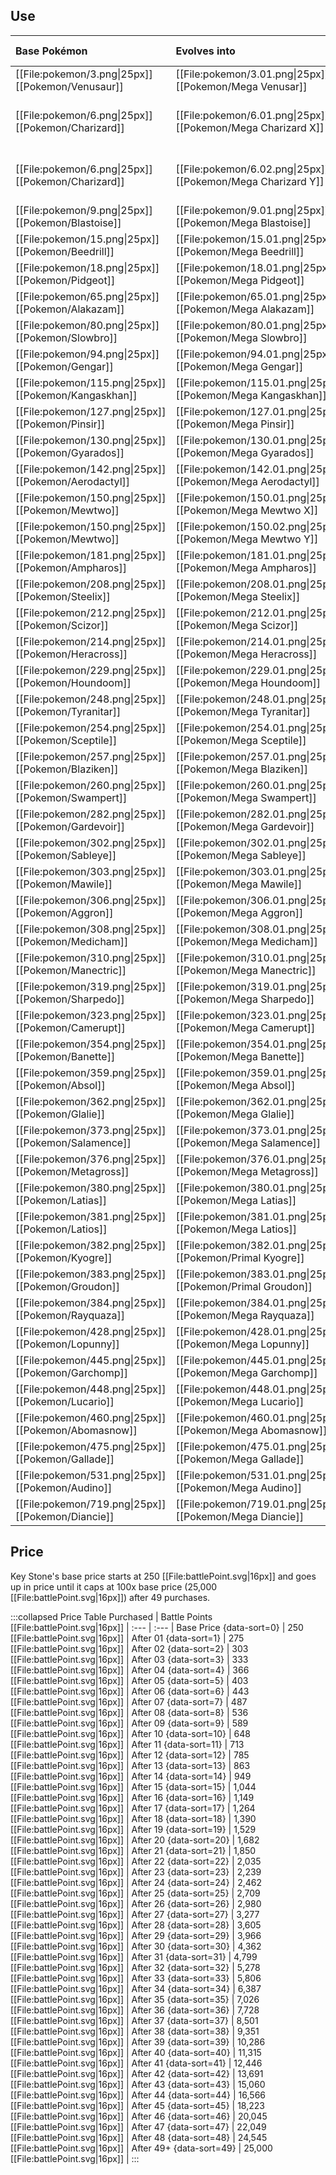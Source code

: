 ## Use
Base Pokémon |Evolves into |Available in
:---|:---|:---
[[File:pokemon/3.png\|25px]] [[Pokemon/Venusaur]]  | [[File:pokemon/3.01.png\|25px]] [[Pokemon/Mega Venusar]] |Kalos onward
[[File:pokemon/6.png\|25px]] [[Pokemon/Charizard]]  | [[File:pokemon/6.01.png\|25px]] [[Pokemon/Mega Charizard X]] |Kalos onward during the day
[[File:pokemon/6.png\|25px]] [[Pokemon/Charizard]]  | [[File:pokemon/6.02.png\|25px]] [[Pokemon/Mega Charizard Y]] |Kalos onward during the night
[[File:pokemon/9.png\|25px]] [[Pokemon/Blastoise]]  | [[File:pokemon/9.01.png\|25px]] [[Pokemon/Mega Blastoise]] |Kalos onward
[[File:pokemon/15.png\|25px]] [[Pokemon/Beedrill]]  | [[File:pokemon/15.01.png\|25px]] [[Pokemon/Mega Beedrill]] |Kalos onward
[[File:pokemon/18.png\|25px]] [[Pokemon/Pidgeot]]  | [[File:pokemon/18.01.png\|25px]] [[Pokemon/Mega Pidgeot]] |Kalos onward
[[File:pokemon/65.png\|25px]] [[Pokemon/Alakazam]]  | [[File:pokemon/65.01.png\|25px]] [[Pokemon/Mega Alakazam]] |Kalos onward
[[File:pokemon/80.png\|25px]] [[Pokemon/Slowbro]]  | [[File:pokemon/80.01.png\|25px]] [[Pokemon/Mega Slowbro]] |Kalos onward
[[File:pokemon/94.png\|25px]] [[Pokemon/Gengar]]  | [[File:pokemon/94.01.png\|25px]] [[Pokemon/Mega Gengar]] |Kalos onward
[[File:pokemon/115.png\|25px]] [[Pokemon/Kangaskhan]]  | [[File:pokemon/115.01.png\|25px]] [[Pokemon/Mega Kangaskhan]] |Kalos onward
[[File:pokemon/127.png\|25px]] [[Pokemon/Pinsir]]  | [[File:pokemon/127.01.png\|25px]] [[Pokemon/Mega Pinsir]] |Kalos onward
[[File:pokemon/130.png\|25px]] [[Pokemon/Gyarados]]  | [[File:pokemon/130.01.png\|25px]] [[Pokemon/Mega Gyarados]] |Kalos onward
[[File:pokemon/142.png\|25px]] [[Pokemon/Aerodactyl]]  | [[File:pokemon/142.01.png\|25px]] [[Pokemon/Mega Aerodactyl]] |Kalos onward
[[File:pokemon/150.png\|25px]] [[Pokemon/Mewtwo]]  | [[File:pokemon/150.01.png\|25px]] [[Pokemon/Mega Mewtwo X]] |Kalos onward
[[File:pokemon/150.png\|25px]] [[Pokemon/Mewtwo]]  | [[File:pokemon/150.02.png\|25px]] [[Pokemon/Mega Mewtwo Y]] |Kalos onward
[[File:pokemon/181.png\|25px]] [[Pokemon/Ampharos]]  | [[File:pokemon/181.01.png\|25px]] [[Pokemon/Mega Ampharos]] |Kalos onward
[[File:pokemon/208.png\|25px]] [[Pokemon/Steelix]]  | [[File:pokemon/208.01.png\|25px]] [[Pokemon/Mega Steelix]] |Kalos onward
[[File:pokemon/212.png\|25px]] [[Pokemon/Scizor]]  | [[File:pokemon/212.01.png\|25px]] [[Pokemon/Mega Scizor]] |Kalos onward
[[File:pokemon/214.png\|25px]] [[Pokemon/Heracross]]  | [[File:pokemon/214.01.png\|25px]] [[Pokemon/Mega Heracross]] |Kalos onward
[[File:pokemon/229.png\|25px]] [[Pokemon/Houndoom]]  | [[File:pokemon/229.01.png\|25px]] [[Pokemon/Mega Houndoom]] |Kalos onward
[[File:pokemon/248.png\|25px]] [[Pokemon/Tyranitar]]  | [[File:pokemon/248.01.png\|25px]] [[Pokemon/Mega Tyranitar]] |Kalos onward
[[File:pokemon/254.png\|25px]] [[Pokemon/Sceptile]]  | [[File:pokemon/254.01.png\|25px]] [[Pokemon/Mega Sceptile]] |Kalos onward
[[File:pokemon/257.png\|25px]] [[Pokemon/Blaziken]]  | [[File:pokemon/257.01.png\|25px]] [[Pokemon/Mega Blaziken]] |Kalos onward
[[File:pokemon/260.png\|25px]] [[Pokemon/Swampert]]  | [[File:pokemon/260.01.png\|25px]] [[Pokemon/Mega Swampert]] |Kalos onward
[[File:pokemon/282.png\|25px]] [[Pokemon/Gardevoir]]  | [[File:pokemon/282.01.png\|25px]] [[Pokemon/Mega Gardevoir]] |Kalos onward
[[File:pokemon/302.png\|25px]] [[Pokemon/Sableye]]  | [[File:pokemon/302.01.png\|25px]] [[Pokemon/Mega Sableye]] |Kalos onward
[[File:pokemon/303.png\|25px]] [[Pokemon/Mawile]]  | [[File:pokemon/303.01.png\|25px]] [[Pokemon/Mega Mawile]] |Kalos onward
[[File:pokemon/306.png\|25px]] [[Pokemon/Aggron]]  | [[File:pokemon/306.01.png\|25px]] [[Pokemon/Mega Aggron]] |Kalos onward
[[File:pokemon/308.png\|25px]] [[Pokemon/Medicham]]  | [[File:pokemon/308.01.png\|25px]] [[Pokemon/Mega Medicham]] |Kalos onward
[[File:pokemon/310.png\|25px]] [[Pokemon/Manectric]]  | [[File:pokemon/310.01.png\|25px]] [[Pokemon/Mega Manectric]] |Kalos onward
[[File:pokemon/319.png\|25px]] [[Pokemon/Sharpedo]]  | [[File:pokemon/319.01.png\|25px]] [[Pokemon/Mega Sharpedo]] |Kalos onward
[[File:pokemon/323.png\|25px]] [[Pokemon/Camerupt]]  | [[File:pokemon/323.01.png\|25px]] [[Pokemon/Mega Camerupt]] |Kalos onward
[[File:pokemon/354.png\|25px]] [[Pokemon/Banette]]  | [[File:pokemon/354.01.png\|25px]] [[Pokemon/Mega Banette]] |Kalos onward
[[File:pokemon/359.png\|25px]] [[Pokemon/Absol]]  | [[File:pokemon/359.01.png\|25px]] [[Pokemon/Mega Absol]] |Kalos onward
[[File:pokemon/362.png\|25px]] [[Pokemon/Glalie]]  | [[File:pokemon/362.01.png\|25px]] [[Pokemon/Mega Glalie]] |Kalos onward
[[File:pokemon/373.png\|25px]] [[Pokemon/Salamence]]  | [[File:pokemon/373.01.png\|25px]] [[Pokemon/Mega Salamence]] |Kalos onward
[[File:pokemon/376.png\|25px]] [[Pokemon/Metagross]]  | [[File:pokemon/376.01.png\|25px]] [[Pokemon/Mega Metagross]] |Kalos onward
[[File:pokemon/380.png\|25px]] [[Pokemon/Latias]]  | [[File:pokemon/380.01.png\|25px]] [[Pokemon/Mega Latias]] |Kalos onward
[[File:pokemon/381.png\|25px]] [[Pokemon/Latios]]  | [[File:pokemon/381.01.png\|25px]] [[Pokemon/Mega Latios]] |Kalos onward
[[File:pokemon/382.png\|25px]] [[Pokemon/Kyogre]]  | [[File:pokemon/382.01.png\|25px]] [[Pokemon/Primal Kyogre]] |Kalos onward
[[File:pokemon/383.png\|25px]] [[Pokemon/Groudon]]  | [[File:pokemon/383.01.png\|25px]] [[Pokemon/Primal Groudon]] |Kalos onward
[[File:pokemon/384.png\|25px]] [[Pokemon/Rayquaza]]  | [[File:pokemon/384.01.png\|25px]] [[Pokemon/Mega Rayquaza]] |Kalos onward
[[File:pokemon/428.png\|25px]] [[Pokemon/Lopunny]]  | [[File:pokemon/428.01.png\|25px]] [[Pokemon/Mega Lopunny]] |Kalos onward
[[File:pokemon/445.png\|25px]] [[Pokemon/Garchomp]]  | [[File:pokemon/445.01.png\|25px]] [[Pokemon/Mega Garchomp]] |Kalos onward
[[File:pokemon/448.png\|25px]] [[Pokemon/Lucario]]  | [[File:pokemon/448.01.png\|25px]] [[Pokemon/Mega Lucario]] |Kalos onward
[[File:pokemon/460.png\|25px]] [[Pokemon/Abomasnow]]  | [[File:pokemon/460.01.png\|25px]] [[Pokemon/Mega Abomasnow]] |Kalos onward
[[File:pokemon/475.png\|25px]] [[Pokemon/Gallade]]  | [[File:pokemon/475.01.png\|25px]] [[Pokemon/Mega Gallade]] |Kalos onward
[[File:pokemon/531.png\|25px]] [[Pokemon/Audino]]  | [[File:pokemon/531.01.png\|25px]] [[Pokemon/Mega Audino]] |Kalos onward
[[File:pokemon/719.png\|25px]] [[Pokemon/Diancie]]  | [[File:pokemon/719.01.png\|25px]] [[Pokemon/Mega Diancie]] |Kalos onward

## Price
Key Stone's base price starts at 250 [[File:battlePoint.svg\|16px]] and goes up in price until it caps at 100x base price (25,000 [[File:battlePoint.svg\|16px]]) after 49 purchases.

:::collapsed Price Table
Purchased | Battle Points [[File:battlePoint.svg\|16px]] |
:--- | :--- |
Base Price {data-sort=0} | 250 [[File:battlePoint.svg\|16px]] |
After 01 {data-sort=1} | 275 [[File:battlePoint.svg\|16px]] |
After 02 {data-sort=2} | 303 [[File:battlePoint.svg\|16px]] |
After 03 {data-sort=3} | 333 [[File:battlePoint.svg\|16px]] |
After 04 {data-sort=4} | 366 [[File:battlePoint.svg\|16px]] |
After 05 {data-sort=5} | 403 [[File:battlePoint.svg\|16px]] |
After 06 {data-sort=6} | 443 [[File:battlePoint.svg\|16px]] |
After 07 {data-sort=7} | 487 [[File:battlePoint.svg\|16px]] |
After 08 {data-sort=8} | 536 [[File:battlePoint.svg\|16px]] |
After 09 {data-sort=9} | 589 [[File:battlePoint.svg\|16px]] |
After 10 {data-sort=10} | 648 [[File:battlePoint.svg\|16px]] |
After 11 {data-sort=11} | 713 [[File:battlePoint.svg\|16px]] |
After 12 {data-sort=12} | 785 [[File:battlePoint.svg\|16px]] |
After 13 {data-sort=13} | 863 [[File:battlePoint.svg\|16px]] |
After 14 {data-sort=14} | 949 [[File:battlePoint.svg\|16px]] |
After 15 {data-sort=15} | 1,044 [[File:battlePoint.svg\|16px]] |
After 16 {data-sort=16} | 1,149 [[File:battlePoint.svg\|16px]] |
After 17 {data-sort=17} | 1,264 [[File:battlePoint.svg\|16px]] |
After 18 {data-sort=18} | 1,390 [[File:battlePoint.svg\|16px]] |
After 19 {data-sort=19} | 1,529 [[File:battlePoint.svg\|16px]] |
After 20 {data-sort=20} | 1,682 [[File:battlePoint.svg\|16px]] |
After 21 {data-sort=21} | 1,850 [[File:battlePoint.svg\|16px]] |
After 22 {data-sort=22} | 2,035 [[File:battlePoint.svg\|16px]] |
After 23 {data-sort=23} | 2,239 [[File:battlePoint.svg\|16px]] |
After 24 {data-sort=24} | 2,462 [[File:battlePoint.svg\|16px]] |
After 25 {data-sort=25} | 2,709 [[File:battlePoint.svg\|16px]] |
After 26 {data-sort=26} | 2,980 [[File:battlePoint.svg\|16px]] |
After 27 {data-sort=27} | 3,277 [[File:battlePoint.svg\|16px]] |
After 28 {data-sort=28} | 3,605 [[File:battlePoint.svg\|16px]] |
After 29 {data-sort=29} | 3,966 [[File:battlePoint.svg\|16px]] |
After 30 {data-sort=30} | 4,362 [[File:battlePoint.svg\|16px]] |
After 31 {data-sort=31} | 4,799 [[File:battlePoint.svg\|16px]] |
After 32 {data-sort=32} | 5,278 [[File:battlePoint.svg\|16px]] |
After 33 {data-sort=33} | 5,806 [[File:battlePoint.svg\|16px]] |
After 34 {data-sort=34} | 6,387 [[File:battlePoint.svg\|16px]] |
After 35 {data-sort=35} | 7,026 [[File:battlePoint.svg\|16px]] |
After 36 {data-sort=36} | 7,728 [[File:battlePoint.svg\|16px]] |
After 37 {data-sort=37} | 8,501 [[File:battlePoint.svg\|16px]] |
After 38 {data-sort=38} | 9,351 [[File:battlePoint.svg\|16px]] |
After 39 {data-sort=39} | 10,286 [[File:battlePoint.svg\|16px]] |
After 40 {data-sort=40} | 11,315 [[File:battlePoint.svg\|16px]] |
After 41 {data-sort=41} | 12,446 [[File:battlePoint.svg\|16px]] |
After 42 {data-sort=42} | 13,691 [[File:battlePoint.svg\|16px]] |
After 43 {data-sort=43} | 15,060 [[File:battlePoint.svg\|16px]] |
After 44 {data-sort=44} | 16,566 [[File:battlePoint.svg\|16px]] |
After 45 {data-sort=45} | 18,223 [[File:battlePoint.svg\|16px]] |
After 46 {data-sort=46} | 20,045 [[File:battlePoint.svg\|16px]] |
After 47 {data-sort=47} | 22,049 [[File:battlePoint.svg\|16px]] |
After 48 {data-sort=48} | 24,545 [[File:battlePoint.svg\|16px]] |
After 49+ {data-sort=49} | 25,000 [[File:battlePoint.svg\|16px]] |
:::
